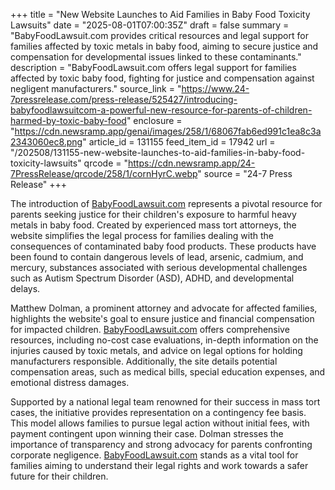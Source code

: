 +++
title = "New Website Launches to Aid Families in Baby Food Toxicity Lawsuits"
date = "2025-08-01T07:00:35Z"
draft = false
summary = "BabyFoodLawsuit.com provides critical resources and legal support for families affected by toxic metals in baby food, aiming to secure justice and compensation for developmental issues linked to these contaminants."
description = "BabyFoodLawsuit.com offers legal support for families affected by toxic baby food, fighting for justice and compensation against negligent manufacturers."
source_link = "https://www.24-7pressrelease.com/press-release/525427/introducing-babyfoodlawsuitcom-a-powerful-new-resource-for-parents-of-children-harmed-by-toxic-baby-food"
enclosure = "https://cdn.newsramp.app/genai/images/258/1/68067fab6ed991c1ea8c3a2343060ec8.png"
article_id = 131155
feed_item_id = 17942
url = "/202508/131155-new-website-launches-to-aid-families-in-baby-food-toxicity-lawsuits"
qrcode = "https://cdn.newsramp.app/24-7PressRelease/qrcode/258/1/cornHyrC.webp"
source = "24-7 Press Release"
+++

<p>The introduction of <a href='https://BabyFoodLawsuit.com' rel='nofollow' target='_blank'>BabyFoodLawsuit.com</a> represents a pivotal resource for parents seeking justice for their children's exposure to harmful heavy metals in baby food. Created by experienced mass tort attorneys, the website simplifies the legal process for families dealing with the consequences of contaminated baby food products. These products have been found to contain dangerous levels of lead, arsenic, cadmium, and mercury, substances associated with serious developmental challenges such as Autism Spectrum Disorder (ASD), ADHD, and developmental delays.</p><p>Matthew Dolman, a prominent attorney and advocate for affected families, highlights the website's goal to ensure justice and financial compensation for impacted children. <a href='https://BabyFoodLawsuit.com' rel='nofollow' target='_blank'>BabyFoodLawsuit.com</a> offers comprehensive resources, including no-cost case evaluations, in-depth information on the injuries caused by toxic metals, and advice on legal options for holding manufacturers responsible. Additionally, the site details potential compensation areas, such as medical bills, special education expenses, and emotional distress damages.</p><p>Supported by a national legal team renowned for their success in mass tort cases, the initiative provides representation on a contingency fee basis. This model allows families to pursue legal action without initial fees, with payment contingent upon winning their case. Dolman stresses the importance of transparency and strong advocacy for parents confronting corporate negligence. <a href='https://BabyFoodLawsuit.com' rel='nofollow' target='_blank'>BabyFoodLawsuit.com</a> stands as a vital tool for families aiming to understand their legal rights and work towards a safer future for their children.</p>